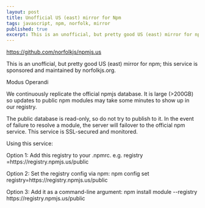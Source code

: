 ```yaml
---
layout: post
title: Unofficial US (east) mirror for Npm
tags: javascript, npm, norfolk, mirror
published: true
excerpt: This is an unofficial, but pretty good US (east) mirror for npm; this service is sponsored and maintained by norfolkjs.org.
---
```


<p><a href="https://github.com/norfolkjs/npmjs.us">https://github.com/norfolkjs/npmjs.us</a></p>

<p>This is an unofficial, but pretty good US (east) mirror for npm;
this service is sponsored and maintained by norfolkjs.org.</p>

<p>Modus Operandi</p>

<p>We continuously replicate the official npmjs database.
It is large (>200GB) so updates to public npm modules may take some minutes to show up in our registry.</p>

<p>The public database is read-only, so do not try to publish to it.
In the event of failure to resolve a module, the server will failover to the official npm service.
This service is SSL-secured and monitored.</p>

<p>Using this service:</p>

<p>Option 1: Add this registry to your .npmrc. e.g. registry =https://registry.npmjs.us/public</p>

<p>Option 2: Set the registry config via npm: npm config set registry=https://registry.npmjs.us/public</p>

<p>Option 3: Add it as a command-line argument: npm install module --registry https://registry.npmjs.us/public</p>
